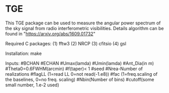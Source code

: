 # TGE
This TGE package can be used to measure the angular power spectrum of the sky signal from radio interferometric visibilities. Details algorithm can be found in "https://arxiv.org/abs/1609.01732"

Required C packages:
(1) fftw3
(2) NRCP
(3) cfitsio
(4) gsl

Installation:
make

Inputs:
#BCHAN
#ECHAN
#Umax(lamda)
#Umin(lamda)
#Ant_Dia(in m) 
#Theta0=0.6FWHM(arcmin) 
#f(taper)< 1 
#seed
#Nrea-Number of realizations
#flagLL (1=read LL 0=not read(-1.e8))
#fac (1=freq.scaling of the baselines, 0=no freq. scaling)
#Nbin(Number of bins)
#cutoff(some small number, 1.e-2 used)

